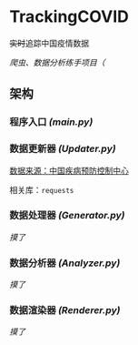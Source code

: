 # TrackingCOVID

~~实时~~追踪中国疫情数据

*爬虫、数据分析练手项目（*

## 架构

### 程序入口 *(main.py)*

### 数据更新器 *(Updater.py)*

[数据来源：中国疾病预防控制中心](https://weekly.chinacdc.cn/news/TrackingtheEpidemic.htm)

相关库：`requests`

### 数据处理器 *(Generator.py)*

*摸了*

### 数据分析器 *(Analyzer.py)*

*摸了*

### 数据渲染器 *(Renderer.py)*

*摸了*